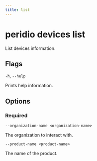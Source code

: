 ```yaml
---
title: list
---
```


# peridio devices list

List devices information.

## Flags

`-h`, `--help`

Prints help information.

## Options

### Required

`--organization-name <organization-name>`

The organization to interact with.

`--product-name <product-name>`

The name of the product.

